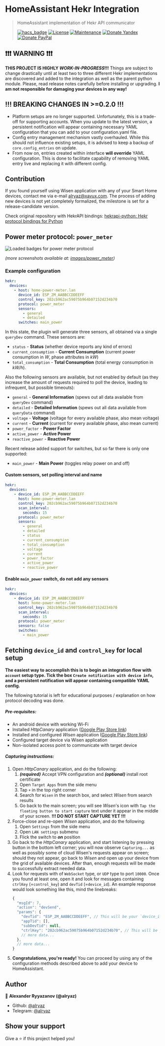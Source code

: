 
# HomeAssistant Hekr Integration 
> HomeAssistant implementation of Hekr API communicator
>
>[![hacs_badge](https://img.shields.io/badge/HACS-Custom-orange.svg)](https://github.com/custom-components/hacs)
>[![License](https://img.shields.io/badge/License-MIT-yellow.svg)](https://opensource.org/licenses/MIT)
>[![Maintenance](https://img.shields.io/badge/Maintained%3F-yes-green.svg)](https://github.com/alryaz/hass-hekr-component/graphs/commit-activity)
>[![Donate Yandex](https://img.shields.io/badge/Donate-Yandex-red.svg)](https://money.yandex.ru/to/410012369233217)
>[![Donate PayPal](https://img.shields.io/badge/Donate-Paypal-blueviolet.svg)](https://www.paypal.me/alryaz)

## ❗❗❗ WARNING ❗❗❗
**THIS PROJECT IS HIGHLY _WORK-IN-PROGRESS_!!!**
Things are subject to change drastically until at least two to three different Hekr implementations are discovered and
added to the integration as well as the parent python module. Please, read release notes carefully before installing
or upgrading. __I am not responsible for damaging your devices in any way!__


## !!! BREAKING CHANGES IN >=0.2.0 !!!
- Platform setups are no longer supported. Unfortunately, this is a trade-off for supporting accounts.
  When you update to the latest version, a persistent notification will appear containing necessary
  YAML configuration that you can add to your configuration.yaml file.
- Config entry management mechanism vastly overhauled. While this should not influence
  existing setups, it is advised to keep a backup of `core.config_entries` on update.
- From now on, entries created within interface **will override** YAML configuration. This is done
  to facilitate capability of removing YAML entry live and replacing it with different config.

## Contribution

If you found yourself using Wisen application with any of your Smart Home devices, contact me via
e-mail <alryaz@xavux.com>. The process of adding new devices is not yet completely formalized,
the milestone is set for a release-candidate version.

Check original repository with HekrAPI bindings: [hekrapi-python: Hekr protocol bindings for Python](https://github.com/alryaz/hekrapi-python)

## Power meter protocol: `power_meter`
![Loaded badges for power meter protocol](https://raw.githubusercontent.com/alryaz/hass-hekr-component/master/images/power_meter/badges.png)

_(more screenshots available at: [images/power_meter](images/power_meter))_

### Example configuration
```yaml
hekr:
  devices:
    - host: home-power-meter.lan
      device_id: ESP_2M_AABBCCDDEEFF
      control_key: 202cb962ac59075b964b07152d234b70
      protocol: power_meter
      sensors:
        - general
        - detailed
      switches: main_power
```

In this state, the plugin will generate three sensors, all obtained via a single `queryDev` command.
These sensors are:
- `status` - **Status** (whether device reports any kind of errors)
- `current_consumption` - **Current Consumption** (current power consumption in *W*, phase attributes in *kW*)
- `total_consumption` - **Total Consumption** (total energy consumption in *kW/h*).

Also the following sensors are available, but not enabled by default (as they increase the amount of requests required
to poll the device, leading to infrequent, but possible timeouts):
- `general` - **General Information** (spews out all data available from `queryDev` command)
- `detailed` - **Detailed Information** (spews out all data available from `queryData` command)
- `voltage` - **Voltage** (voltage for every available phase, also mean voltage)
- `current` - **Current** (current for every available phase, also mean current)
- `power_factor` - **Power Factor**
- `active_power` - **Active Power**
- `reactive_power` - **Reactive Power**

Recent release added support for switches, but so far there is only one supported:
- `main_power` - **Main Power** (toggles relay power on and off) 

#### Custom sensors, set polling interval and name
```yaml
hekr:
  devices:
    - device_id: ESP_2M_AABBCCDDEEFF
      host: home-power-meter.lan
      control_key: 202cb962ac59075b964b07152d234b70
      scan_interval:
        seconds: 15
      protocol: power_meter
      sensors:
        - general
        - detailed
        - status
        - current_consumption
        - total_consumption
        - voltage
        - current
        - power_factor
        - active_power
        - reactive_power
```

#### Enable `main_power` switch, do not add any sensors
```yaml
hekr:
  devices:
    - device_id: ESP_2M_AABBCCDDEEFF
      host: home-power-meter.lan
      control_key: 202cb962ac59075b964b07152d234b70
      scan_interval:
        seconds: 15
      protocol: power_meter
      sensors: false
      switches:
        - main_power
```

## Fetching `device_id` and `control_key` for local setup
**The easiest way to accomplish this is to begin an integration flow with `account` setup type. Tick the box
`Create notification with device info`, and a persistent notification will appear containing compatible YAML config.**

The following tutorial is left for educational purposes / explanation on how protocol decoding was done.

##### Pre-requisites:
- An android device with working Wi-Fi
- Installed _HttpCanary_ application ([Google Play Store link](https://play.google.com/store/apps/details?id=com.guoshi.httpcanary&hl=ru))
- Installed and configured _Wisen_ application ([Google Play Store link](https://play.google.com/store/apps/details?id=me.hekr.hummingbird))
- Configured target device via Wisen application
- Non-isolated access point to communicate with target device

##### Capturing instructions:
1. Open _HttpCanary_ application, and do the following:
   1. ___(required)___ Accept VPN configuration and ___(optional)___ install root certificate
   1. Open `Target Apps` from the side menu
   1. Tap `+` in the top right corner
   1. Search for `Wisen` in the search box, and select _Wisen_ from search results 
   1. Go back to the main screen; you will see _Wisen_'s icon with `Tap the floating button to start capture` text under
      it appear in the middle of your screen. __!!! DO NOT START CAPTURE YET !!!__
1. Force-close and re-open _Wisen_ application, and do the following:
   1. Open `Settings` from the side menu
   1. Open `LAN settings` submenu
   1. Flick the switch to ___on___ position
1. Go back to the _HttpCanary_ application, and start listening by pressing button in the bottom left corner; you will
   now observe `Capturing...` as well as possibly some of cloud Wisen's requests appear on screen; should they not
   appear, go back to _Wisen_ and open up your device from the grid of available devices. After than, enough requests
   will be made to successfully extract needed data.
1. Look for requests with of `WebSocket` type, or `UDP` type to port `10000`. Once you found at least one, open it and
   look for messages containing `ctrlKey` (=`control_key`) and `devTid` (=`device_id`).
   An example response would look something like this, mind the linebreaks:
   ```js
   {
     "msgId": 7,
     "action": "devSend",
     "params": {
       "devTid": "ESP_2M_AABBCCDDEEFF", // This will be your `device_id`
       "appTid": [],
       "subDevTid": null,
       "ctrlKey": "202cb962ac59075b964b07152d234b70", // This will be your `control_key`
       // more data...
     },
     // more data...
   }
   ```
1. __Congratulations, you're ready!__ You can proceed by using any of the configuration methods described above to add
   your device to HomeAssistant. 
## Author

👤 **Alexander Ryyazanov (@alryaz)**

* Github: [@alryaz](https://github.com/alryaz)
* Telegram: [@alryaz](https://t.me/alryaz)

## Show your support

Give a ⭐ if this project helped you!



